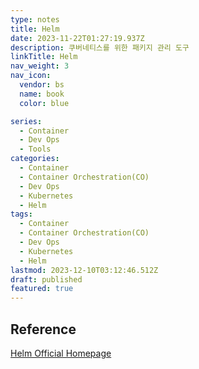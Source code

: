 ```yaml
---
type: notes
title: Helm
date: 2023-11-22T01:27:19.937Z
description: 쿠버네티스를 위한 패키지 관리 도구
linkTitle: Helm
nav_weight: 3
nav_icon:
  vendor: bs
  name: book
  color: blue

series:
  - Container
  - Dev Ops
  - Tools
categories:
  - Container
  - Container Orchestration(CO)
  - Dev Ops
  - Kubernetes
  - Helm
tags:
  - Container
  - Container Orchestration(CO)
  - Dev Ops
  - Kubernetes
  - Helm
lastmod: 2023-12-10T03:12:46.512Z
draft: published
featured: true
---
```


## Reference

[Helm Official Homepage](https://helm.sh/ko/docs/)
